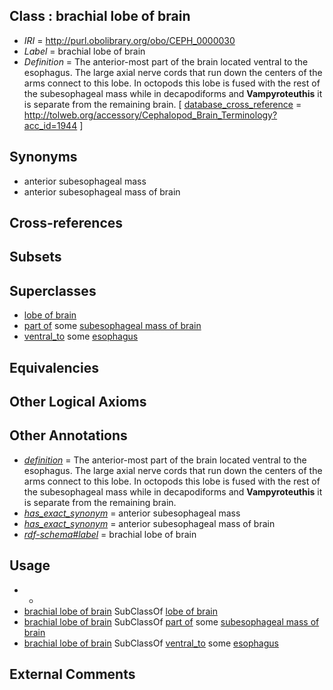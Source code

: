 
## Class : brachial lobe of brain

 * *IRI* = http://purl.obolibrary.org/obo/CEPH_0000030
 * *Label* = brachial lobe of brain
 * *Definition* = The anterior-most part of the brain located ventral to the esophagus. The large axial nerve cords that run down the centers of the arms connect to this lobe. In octopods this lobe is fused with the rest of the subesophageal mass while in decapodiforms and <strong>Vampyroteuthis</strong> it is separate from the remaining brain. [ [database_cross_reference](../../ef/oboInOwl#hasDbXref.md) = http://tolweb.org/accessory/Cephalopod_Brain_Terminology?acc_id=1944 ]

## Synonyms

 * anterior subesophageal mass
 * anterior subesophageal mass of brain

## Cross-references


## Subsets


## Superclasses

 * [lobe of brain](../../CEPH/93/CEPH_0000293.md)
 * [part of](../../BFO/50/BFO_0000050.md) some [subesophageal mass of brain](../../CEPH/96/CEPH_0000296.md)
 * [ventral_to](../../ceph#ventral/to/ceph#ventral_to.md) some [esophagus](../../UBERON/43/UBERON_0001043.md)

## Equivalencies


## Other Logical Axioms


## Other Annotations

 * *[definition](../../IAO/15/IAO_0000115.md)* = The anterior-most part of the brain located ventral to the esophagus. The large axial nerve cords that run down the centers of the arms connect to this lobe. In octopods this lobe is fused with the rest of the subesophageal mass while in decapodiforms and <strong>Vampyroteuthis</strong> it is separate from the remaining brain.
 * *[has_exact_synonym](../../ym/oboInOwl#hasExactSynonym.md)* = anterior subesophageal mass
 * *[has_exact_synonym](../../ym/oboInOwl#hasExactSynonym.md)* = anterior subesophageal mass of brain
 * *[rdf-schema#label](../../el/rdf-schema#label.md)* = brachial lobe of brain

## Usage

 * -
 * [brachial lobe of brain](../../CEPH/30/CEPH_0000030.md) SubClassOf [lobe of brain](../../CEPH/93/CEPH_0000293.md)
 * [brachial lobe of brain](../../CEPH/30/CEPH_0000030.md) SubClassOf [part of](../../BFO/50/BFO_0000050.md) some [subesophageal mass of brain](../../CEPH/96/CEPH_0000296.md)
 * [brachial lobe of brain](../../CEPH/30/CEPH_0000030.md) SubClassOf [ventral_to](../../ceph#ventral/to/ceph#ventral_to.md) some [esophagus](../../UBERON/43/UBERON_0001043.md)

## External Comments

